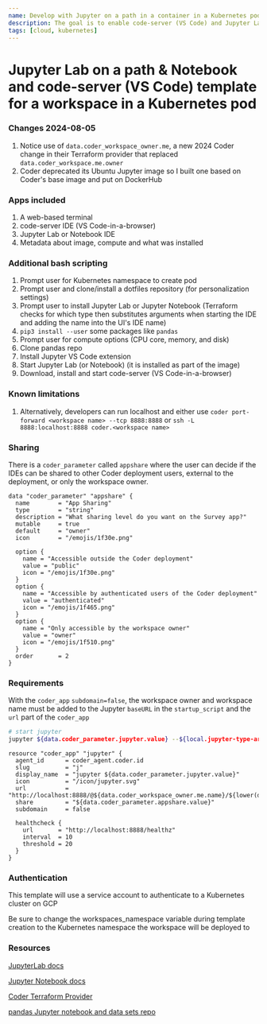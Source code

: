 ```yaml
---
name: Develop with Jupyter on a path in a container in a Kubernetes pod
description: The goal is to enable code-server (VS Code) and Jupyter Lab or Jupyter Notebook on a path
tags: [cloud, kubernetes]
---
```


# Jupyter Lab on a path & Notebook and code-server (VS Code) template for a workspace in a Kubernetes pod

### Changes 2024-08-05

1. Notice use of `data.coder_workspace_owner.me`, a new 2024 Coder change in their Terraform provider that replaced `data.coder_workspace.me.owner`
1. Coder deprecated its Ubuntu Jupyter image so I built one based on Coder's base image and put on DockerHub

### Apps included
1. A web-based terminal
1. code-server IDE (VS Code-in-a-browser)
1. Jupyter Lab or Notebook IDE
1. Metadata about image, compute and what was installed

### Additional bash scripting
1. Prompt user for Kubernetes namespace to create pod
1. Prompt user and clone/install a dotfiles repository (for personalization settings)
1. Prompt user to install Jupyter Lab or Jupyter Notebook (Terraform checks for which type then substitutes arguments when starting the IDE and adding the name into the UI's IDE name)
1. `pip3 install --user` some packages like `pandas`
1. Prompt user for compute options (CPU core, memory, and disk)
1. Clone pandas repo
1. Install Jupyter VS Code extension
1. Start Jupyter Lab (or Notebook) (it is installed as part of the image)
1. Download, install and start code-server (VS Code-in-a-browser)

### Known limitations
1. Alternatively, developers can run localhost and either use `coder port-forward <workspace name> --tcp 8888:8888` or `ssh -L 8888:localhost:8888 coder.<workspace name>`

### Sharing

There is a `coder_parameter` called `appshare` where the user can decide if the IDEs can be shared to other Coder deployment users, external to the deployment, or only the workspace owner.

```hcl
data "coder_parameter" "appshare" {
  name        = "App Sharing"
  type        = "string"
  description = "What sharing level do you want on the Survey app?"
  mutable     = true
  default     = "owner"
  icon        = "/emojis/1f30e.png"

  option {
    name = "Accessible outside the Coder deployment"
    value = "public"
    icon = "/emojis/1f30e.png"
  }
  option {
    name = "Accessible by authenticated users of the Coder deployment"
    value = "authenticated"
    icon = "/emojis/1f465.png"
  } 
  option {
    name = "Only accessible by the workspace owner"
    value = "owner"
    icon = "/emojis/1f510.png"
  } 
  order       = 2      
}
```

### Requirements
With the `coder_app` `subdomain=false`, the workspace owner and workspace name must be added to the Jupyter `baseURL` in the `startup_script` and the `url` part of the `coder_app`

```sh
# start jupyter 
jupyter ${data.coder_parameter.jupyter.value} --${local.jupyter-type-arg}App.token='' --ip='*' --${local.jupyter-type-arg}App.base_url=/@${data.coder_workspace_owner.me.name}/${lower(data.coder_workspace.me.name)}/apps/j >/dev/null 2>&1 &
```

```hcl
resource "coder_app" "jupyter" {
  agent_id      = coder_agent.coder.id
  slug          = "j"  
  display_name  = "jupyter ${data.coder_parameter.jupyter.value}"
  icon          = "/icon/jupyter.svg"
  url           = "http://localhost:8888/@${data.coder_workspace_owner.me.name}/${lower(data.coder_workspace.me.name)}/apps/j"
  share         = "${data.coder_parameter.appshare.value}"
  subdomain     = false  

  healthcheck {
    url       = "http://localhost:8888/healthz"
    interval  = 10
    threshold = 20
  }  
}
```

### Authentication

This template will use a service account to authenticate to a Kubernetes cluster on GCP

Be sure to change the workspaces_namespace variable during template creation to the Kubernetes namespace the workspace will be deployed to

### Resources
[JupyterLab docs](https://jupyter-server.readthedocs.io/en/latest/index.html)

[Jupyter Notebook docs](https://jupyter-notebook.readthedocs.io/en/stable/)

[Coder Terraform Provider](https://registry.terraform.io/providers/coder/coder/latest/docs/resources/app)

[pandas Jupyter notebook and data sets repo](https://github.com/sharkymark/pandas_automl)
